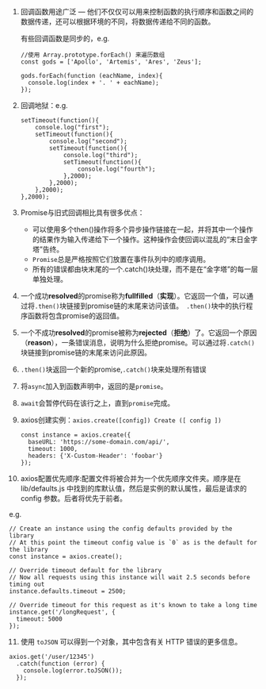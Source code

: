 1. 回调函数用途广泛 — 他们不仅仅可以用来控制函数的执行顺序和函数之间的数据传递，还可以根据环境的不同，将数据传递给不同的函数。

    有些回调函数是同步的，e.g.

   ```
   //使用 Array.prototype.forEach() 来遍历数组
   const gods = ['Apollo', 'Artemis', 'Ares', 'Zeus'];
   
   gods.forEach(function (eachName, index){
     console.log(index + '. ' + eachName);
   });
   ```

2. 回调地狱：e.g.

   ```
   setTimeout(function(){
       console.log("first");
       setTimeout(function(){
           console.log("second");
           setTimeout(function(){
               console.log("third");
               setTimeout(function(){
                   console.log("fourth");
               },2000);
           },2000);
       },2000);
   },2000);
   ```

3. Promise与旧式回调相比具有很多优点：

   - 可以使用多个then()操作将多个异步操作链接在一起，并将其中一个操作的结果作为输入传递给下一个操作。这种操作会使回调以混乱的“末日金字塔”告终。
   - `Promise`总是严格按照它们放置在事件队列中的顺序调用。
   - 所有的错误都由块末尾的一个.catch()块处理，而不是在“金字塔”的每一层单独处理。

4. 一个成功**resolved**的promise称为**fullfilled**（**实现**）。它返回一个值，可以通过将`.then()`块链接到promise链的末尾来访问该值。` .then()`块中的执行程序函数将包含promise的返回值。

5. 一个不成功**resolved**的promise被称为**rejected**（**拒绝**）了。它返回一个原因（**reason**），一条错误消息，说明为什么拒绝promise。可以通过将`.catch()`块链接到promise链的末尾来访问此原因。

6. `.then()`块返回一个新的promise,`.catch()`块来处理所有错误

7. 将`async`加入到函数声明中，返回的是`promise`。

8. `await`会暂停代码在该行之上，直到`promise`完成。

9. axios创建实例：`axios.create([config]) Create ([ config ])`

   ```
   const instance = axios.create({
     baseURL: 'https://some-domain.com/api/',
     timeout: 1000,
     headers: {'X-Custom-Header': 'foobar'}
   });
   ```

10. axios配置优先顺序:配置文件将被合并为一个优先顺序文件夹。顺序是在 lib/defaults.js 中找到的库默认值，然后是实例的默认属性，最后是请求的 config 参数。后者将优先于前者。

e.g.

```
// Create an instance using the config defaults provided by the library
// At this point the timeout config value is `0` as is the default for the library
const instance = axios.create();

// Override timeout default for the library
// Now all requests using this instance will wait 2.5 seconds before timing out
instance.defaults.timeout = 2500;

// Override timeout for this request as it's known to take a long time
instance.get('/longRequest', {
  timeout: 5000
});
```

11. 使用 `toJSON` 可以得到一个对象，其中包含有关 HTTP 错误的更多信息。

```
axios.get('/user/12345')
  .catch(function (error) {
    console.log(error.toJSON());
  });
```




